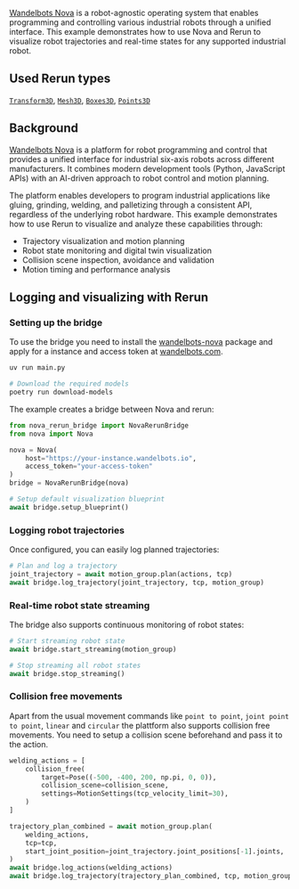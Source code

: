 <!--[metadata]
title = "Nova Bridge"
tags = ["3D", "Robot"]
thumbnail = "https://static.rerun.io/nova-bridge/xyz123/480w.png"
thumbnail_dimensions = [480, 480]
-->

[Wandelbots Nova](https://www.wandelbots.com/) is a robot-agnostic operating system that enables programming and controlling various industrial robots through a unified interface. This example demonstrates how to use Nova and Rerun to visualize robot trajectories and real-time states for any supported industrial robot.

## Used Rerun types

[`Transform3D`](https://www.rerun.io/docs/reference/types/archetypes/transform3d), [`Mesh3D`](https://www.rerun.io/docs/reference/types/archetypes/mesh3d), [`Boxes3D`](https://www.rerun.io/docs/reference/types/archetypes/boxes3d), [`Points3D`](https://www.rerun.io/docs/reference/types/archetypes/points3d)

## Background

[Wandelbots Nova](https://www.wandelbots.com/) is a platform for robot programming and control that provides a unified interface for industrial six-axis robots across different manufacturers. It combines modern development tools (Python, JavaScript APIs) with an AI-driven approach to robot control and motion planning.

The platform enables developers to program industrial applications like gluing, grinding, welding, and palletizing through a consistent API, regardless of the underlying robot hardware. This example demonstrates how to use Rerun to visualize and analyze these capabilities through:

- Trajectory visualization and motion planning
- Robot state monitoring and digital twin visualization
- Collision scene inspection, avoidance and validation
- Motion timing and performance analysis

## Logging and visualizing with Rerun

### Setting up the bridge

To use the bridge you need to install the [wandelbots-nova](https://github.com/wandelbotsgmbh/wandelbots-nova) package and apply for a instance and access token at [wandelbots.com](https://www.wandelbots.com/).

```bash
uv run main.py

# Download the required models
poetry run download-models
```

The example creates a bridge between Nova and rerun:

```python
from nova_rerun_bridge import NovaRerunBridge
from nova import Nova

nova = Nova(
    host="https://your-instance.wandelbots.io",
    access_token="your-access-token"
)
bridge = NovaRerunBridge(nova)

# Setup default visualization blueprint
await bridge.setup_blueprint()
```

### Logging robot trajectories

Once configured, you can easily log planned trajectories:

```python
# Plan and log a trajectory
joint_trajectory = await motion_group.plan(actions, tcp)
await bridge.log_trajectory(joint_trajectory, tcp, motion_group)
```

### Real-time robot state streaming

The bridge also supports continuous monitoring of robot states:

```python
# Start streaming robot state
await bridge.start_streaming(motion_group)

# Stop streaming all robot states
await bridge.stop_streaming()
```

### Collision free movements

Apart from the usual movement commands like `point to point`, `joint point to point`, `linear` and `circular` the plattform also supports collision free movements. You need to setup a collision scene beforehand and pass it to the action.

```python
welding_actions = [
    collision_free(
        target=Pose((-500, -400, 200, np.pi, 0, 0)),
        collision_scene=collision_scene,
        settings=MotionSettings(tcp_velocity_limit=30),
    )
]

trajectory_plan_combined = await motion_group.plan(
    welding_actions,
    tcp=tcp,
    start_joint_position=joint_trajectory.joint_positions[-1].joints,
)
await bridge.log_actions(welding_actions)
await bridge.log_trajectory(trajectory_plan_combined, tcp, motion_group)
```
